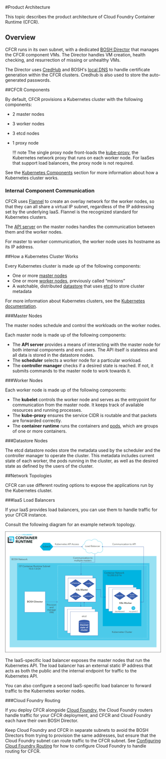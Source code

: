 #Product Architecture

This topic describes the product architecture of Cloud Foundry Container Runtime (CFCR).

## Overview

CFCR runs in its own subnet, with a dedicated [BOSH Director](https://bosh.io/docs/bosh-components.html#director) that manages the CFCR component VMs. The Director handles VM creation, health checking, and resurrection of missing or unhealthy VMs. 

The Director uses [CredHub](https://github.com/cloudfoundry-incubator/credhub) and BOSH's [local DNS](https://bosh.io/docs/dns.html#enable) to handle certificate generation within the CFCR clusters. Credhub is also used to store the auto-generated passwords.

##CFCR Components

By default, CFCR provisions a Kubernetes cluster with the following components:

* 2 master nodes
* 3 worker nodes
* 3 etcd nodes
* 1 proxy node

	!!! note
		The single proxy node front-loads the [kube-proxy](#kubernetes-components), the Kubernetes network proxy that runs on each worker node. For IaaSes that support load balancers, the proxy node is not required.

See the [Kubernetes Components](#kubernetes-components) section for more information about how a Kubernetes cluster works.

### Internal Component Communication

CFCR uses [Flannel](https://github.com/coreos/flannel) to create an overlay network for the worker nodes, so that they can all share a virtual IP subnet, regardless of the IP addressing set by the underlying IaaS. Flannel is the recognized standard for Kubernetes clusters.

The [API server](#kubernetes-components) on the master nodes handles the communication between them and the worker nodes.

For master to worker communication, the worker node uses its hostname as its IP address.

##How a Kubernetes Cluster Works

Every Kubernetes cluster is made up of the following components:

* One or more [master nodes](#master-nodes)
* One or more [worker nodes](#worker-nodes), previously called “minions”
* A watchable, distributed [datastore](#datastore) that uses [etcd](https://github.com/coreos/etcd) to store cluster metadata

For more information about Kubernetes clusters, see the [Kubernetes documentation](https://kubernetes.io/docs/home/).

###Master Nodes

The master nodes schedule and control the workloads on the worker nodes. 

Each master node is made up of the following components:

* The **API server** provides a means of interacting with the master node for both internal components and end users. The API itself is stateless and all data is stored in the datastore nodes.
* The **scheduler** selects a worker node for a particular workload.
* The **controller manager** checks if a desired state is reached. If not, it submits commands to the master node to work towards it.

###Worker Nodes

Each worker node is made up of the following components:

* The **kubelet** controls the worker node and serves as the entrypoint for communication from the master node. It keeps track of available resources and running processes.
* The **kube-proxy** ensures the service CIDR is routable and that packets are forwarded correctly. 
* The **container runtime** runs the containers and [pods](https://kubernetes.io/docs/concepts/workloads/pods/pod-overview/), which are groups of one or more containers.

###Datastore Nodes

The etcd datastore nodes store the metadata used by the scheduler and the controller manager to operate the cluster. This metadata includes current state of each worker, the pods running in the cluster, as well as the desired state as defined by the users of the cluster.

##Network Topologies 

CFCR can use different routing options to expose the applications run by the Kubernetes cluster.

###IaaS Load Balancers

If your IaaS provides load balancers, you can use them to handle traffic for your CFCR instance.

Consult the following diagram for an example network topology.

![CFCR Topology for IaaS LBs](../images/diagrams/topology-iaas-lbs.png)

The IaaS-specific load balancer exposes the master nodes that run the Kubernetes API. The load balancer has an external static IP address that acts as both the public and the internal endpoint for traffic to the Kubernetes API.

You can also configure a second IaaS-specific load balancer to forward traffic to the Kubernetes worker nodes.

###Cloud Foundry Routing

If you deploy CFCR alongside [Cloud Foundry](https://docs.cloudfoundry.org), the Cloud Foundry routers handle traffic for your CFCR deployment, and CFCR and Cloud Foundry each have their own BOSH Director.

Keep Cloud Foundry and CFCR in separate subnets to avoid the BOSH Directors from trying to provision the same addresses, but ensure that the Cloud Foundry subnet can route traffic to the CFCR subnet. See [Configuring Cloud Foundry Routing](/installing/cf-routing/index.html) for how to configure Cloud Foundry to handle routing for CFCR.
